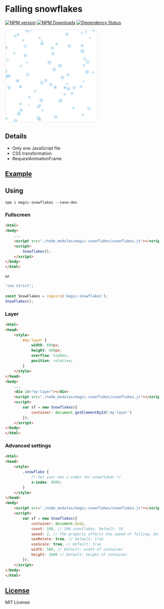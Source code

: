 Falling snowflakes
==================
[![NPM version](https://img.shields.io/npm/v/magic-snowflakes.svg)](https://www.npmjs.com/package/magic-snowflakes)
[![NPM Downloads](https://img.shields.io/npm/dm/magic-snowflakes.svg?style=flat)](https://www.npmjs.org/package/magic-snowflakes)
[![Dependency Status](https://img.shields.io/david/hcodes/magic-snowflakes.svg)](https://david-dm.org/hcodes/magic-snowflakes)

<img width="304" height="304" src="./images/promo.gif" />


## Details
- Only one JavaScript file
- CSS transformation
- RequestAnimationFrame

## [Example](https://hcodes.github.io/snowflakes/example/example.html)

## Using

```
npm i magic-snowflakes --save-dev
```

### Fullscreen
```html
<html>
<body>
    ...
    <script src="./node_modules/magic-snowflakes/snowflakes.js"></script>
    <script>
        Snowflakes();
    </script>
</body>
</html>
```

or

```js
'use strict';

const SnowFlakes = require('magic-snowflakes');
SnowFlakes();
```

### Layer

```html
<html>
<head>
    <style>
        #my-layer {
            width: 600px;
            height: 600px;
            overflow: hidden;
            position: relative;
        }
    </style>
</head>
<body>
    ...
    <div id="my-layer"></div>
    <script src="./node_modules/magic-snowflakes/snowflakes.js"></script>
    <script>
        var sf = new Snowflakes({
            container: document.getElementById('my-layer')
        });
    </script>
</body>
</html>
```

### Advanced settings
```html
<html>
<head>
    <style>
        .snowflake {
            /* Set your own z-index for snowflakes */
            z-index: 9999;
        }
    </style>
</head>
<body>
    <script src="./node_modules/magic-snowflakes/snowflakes.js"></script>
    <script>
        var sf = new Snowflakes({
            container: document.body,
            count: 100, // 100 snowflakes. Default: 50
            speed: 2, // The property affects the speed of falling. Default: 1
            useRotate: true, // Default: true
            useScale: true, // Default: true
            width: 500, // Default: width of container
            height: 2000 // Default: height of container
        });
    </script>
</body>
</html>
```

## [License](LICENSE)
MIT License
